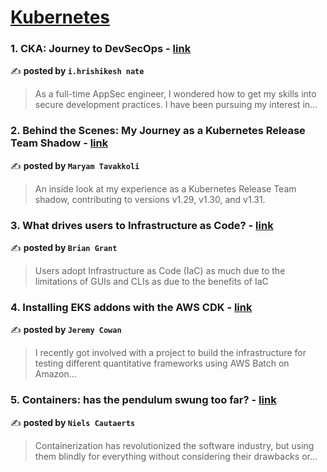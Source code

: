 
<h1><a href=https://medium.com/tag/kubernetes/recommended target="_blank" rel="noopener noreferrer">Kubernetes</a></h1>
<h3>1. CKA: Journey to DevSecOps - <a href="https://medium.com/@ihrishikeshnate/cka-journey-to-devsecops-03ed94e5948c" target="_blank" rel="noopener noreferrer">link</a></h3>

✍️ **posted by `i.hrishikesh nate`**

<blockquote>As a full-time AppSec engineer, I wondered how to get my skills into secure development practices. I have been pursuing my interest in…</blockquote>

<h3>2. Behind the Scenes: My Journey as a Kubernetes Release Team Shadow - <a href="https://medium.com/code-like-a-girl/behind-the-scenes-my-journey-as-a-kubernetes-release-team-shadow-630be70effb0" target="_blank" rel="noopener noreferrer">link</a></h3>

✍️ **posted by `Maryam Tavakkoli`**

<blockquote>An inside look at my experience as a Kubernetes Release Team shadow, contributing to versions v1.29, v1.30, and v1.31.</blockquote>

<h3>3. What drives users to Infrastructure as Code? - <a href="https://medium.com/itnext/what-drives-users-to-infrastructure-as-code-848e8640a506" target="_blank" rel="noopener noreferrer">link</a></h3>

✍️ **posted by `Brian Grant`**

<blockquote>Users adopt Infrastructure as Code (IaC) as much due to the limitations of GUIs and CLIs as due to the benefits of IaC</blockquote>

<h3>4. Installing EKS addons with the AWS CDK - <a href="https://medium.com/@jicowan/installing-eks-addons-with-the-aws-cdk-26b66668f630" target="_blank" rel="noopener noreferrer">link</a></h3>

✍️ **posted by `Jeremy Cowan`**

<blockquote>I recently got involved with a project to build the infrastructure for testing different quantitative frameworks using AWS Batch on Amazon…</blockquote>

<h3>5. Containers: has the pendulum swung too far? - <a href="https://medium.com/itnext/containers-has-the-pendulum-swung-too-far-208ad02a6b42" target="_blank" rel="noopener noreferrer">link</a></h3>

✍️ **posted by `Niels Cautaerts`**

<blockquote>Containerization has revolutionized the software industry, but using them blindly for everything without considering their drawbacks or…</blockquote>


